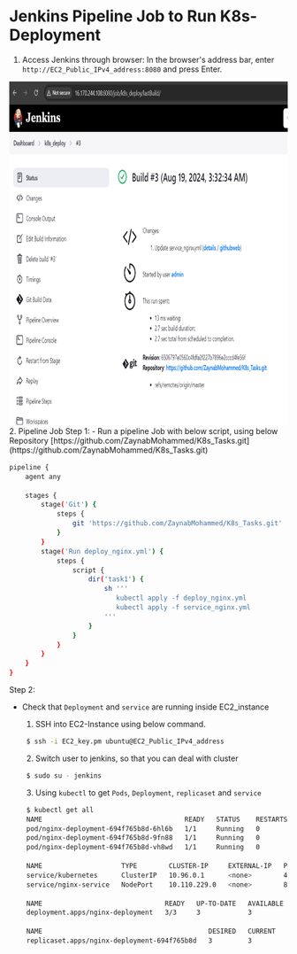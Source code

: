 # Jenkins Pipeline Job to Run K8s-Deployment
1. Access Jenkins through browser: In the browser's address bar, enter `http://EC2_Public_IPv4_address:8080` and press Enter.
<img src="https://github.com/ZaynabMohammed/CI-CD-Project/blob/master/Jenkins/jenkins.PNG" width="900" height="620" >
2. Pipeline Job  
Step 1:  
- Run a pipeline Job with below script, using below Repository
  [https://github.com/ZaynabMohammed/K8s_Tasks.git](https://github.com/ZaynabMohammed/K8s_Tasks.git)  
   
```bash
pipeline {
    agent any
	
    stages {
	    stage('Git') {
            steps {
                git 'https://github.com/ZaynabMohammed/K8s_Tasks.git'
            }
        }
        stage('Run deploy_nginx.yml') {
            steps {
                script {
                    dir('task1') {
                        sh '''
                           kubectl apply -f deploy_nginx.yml
                           kubectl apply -f service_nginx.yml
                        '''
                    }
                }
            }
        }
    }
}
```

Step 2:   
- Check that `Deployment` and `service` are running inside EC2_instance
  
   1. SSH into EC2-Instance using below command.
      
   ```bash
    $ ssh -i EC2_key.pm ubuntu@EC2_Public_IPv4_address
   ```
   2. Switch user to jenkins, so that you can deal with cluster  
      
   ```bash
    $ sudo su - jenkins
   ```
   3. Using `kubectl` to get `Pods`, `Deployment`, `replicaset`  and `service`
      
   ```bash
    $ kubectl get all
    NAME                                    READY   STATUS    RESTARTS   AGE
    pod/nginx-deployment-694f765b8d-6hl6b   1/1     Running   0          74m
    pod/nginx-deployment-694f765b8d-9fn88   1/1     Running   0          74m
    pod/nginx-deployment-694f765b8d-vh8wd   1/1     Running   0          74m

    NAME                    TYPE        CLUSTER-IP     EXTERNAL-IP   PORT(S)        AGE
    service/kubernetes      ClusterIP   10.96.0.1      <none>        443/TCP        93m
    service/nginx-service   NodePort    10.110.229.0   <none>        80:30001/TCP   54m

    NAME                               READY   UP-TO-DATE   AVAILABLE   AGE
    deployment.apps/nginx-deployment   3/3     3            3           74m

    NAME                                          DESIRED   CURRENT   READY   AGE
    replicaset.apps/nginx-deployment-694f765b8d   3         3         3       74m
   ```   
